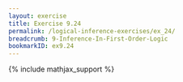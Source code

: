 ```yaml
---
layout: exercise
title: Exercise 9.24
permalink: /logical-inference-exercises/ex_24/
breadcrumb: 9-Inference-In-First-Order-Logic
bookmarkID: ex9.24
---
```


{% include mathjax_support %}

